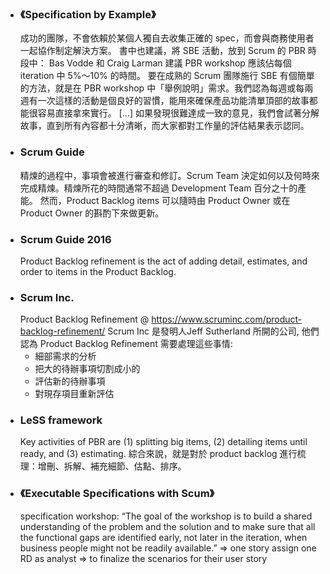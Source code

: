 - ### 《Specification by Example》
  成功的團隊，不會依賴於某個人獨自去收集正確的 spec，而會與商務使用者一起協作制定解決方案。
  書中也建議，將 SBE 活動，放到 Scrum 的 PBR 時段中：
  Bas Vodde 和 Craig Larman 建議 PBR workshop 應該佔每個 iteration 中 5%～10% 的時間。
  要在成熟的 Scrum 團隊施行 SBE 有個簡單的方法，就是在 PBR workshop 中「舉例說明」需求。我們認為每週或每兩週有一次這樣的活動是個良好的習慣，能用來確保產品功能清單頂部的故事都能很容易直接拿來實行。 [...] 如果發現很難達成一致的意見，我們會試著分解故事，直到所有內容都十分清晰，而大家都對工作量的評估結果表示認同。
- ### Scrum Guide
  精煉的過程中，事項會被進行審查和修訂。Scrum Team 決定如何以及何時來完成精煉。精煉所花的時間通常不超過 Development Team 百分之十的產能。 然而，Product Backlog items 可以隨時由 Product Owner 或在 Product Owner 的斟酌下來做更新。
- ### Scrum Guide 2016
  Product Backlog refinement is the act of adding detail, estimates, and order to items in the Product Backlog.
- ### Scrum Inc.
  Product Backlog Refinement @ https://www.scruminc.com/product-backlog-refinement/
  Scrum Inc 是發明人Jeff Sutherland 所開的公司, 他們認為 Product Backlog Refinement 需要處理這些事情:
  * 細部需求的分析
  * 把大的待辦事項切割成小的
  * 評估新的待辦事項
  * 對現存項目重新評估
- ### LeSS framework
  Key activities of PBR are (1) splitting big items, (2) detailing items until ready, and (3) estimating.
  綜合來說，就是對於 product backlog 進行梳理：增刪、拆解、補充細節、估點、排序。
- ### 《Executable Specifications with Scum》
  specification workshop:
  “The goal of the workshop is to build a shared understanding of the problem and the solution and to make sure that all the functional gaps are identified early, not later in the iteration, when business people might not be readily available.”
  => one story assign one RD as analyst => to finalize the scenarios for their user story